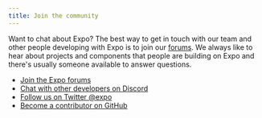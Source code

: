 ```yaml
---
title: Join the community
---
```


Want to chat about Expo? The best way to get in touch with our team and other people developing with Expo is to join our [forums](https://forums.expo.dev/). We always like to hear about projects and components that people are building on Expo and there's usually someone available to answer questions.

- [Join the Expo forums](https://forums.expo.dev/)
- [Chat with other developers on Discord](https://discord.gg/4gtbPAdpaE)
- [Follow us on Twitter @expo](https://twitter.com/expo)
- [Become a contributor on GitHub](https://github.com/expo)

